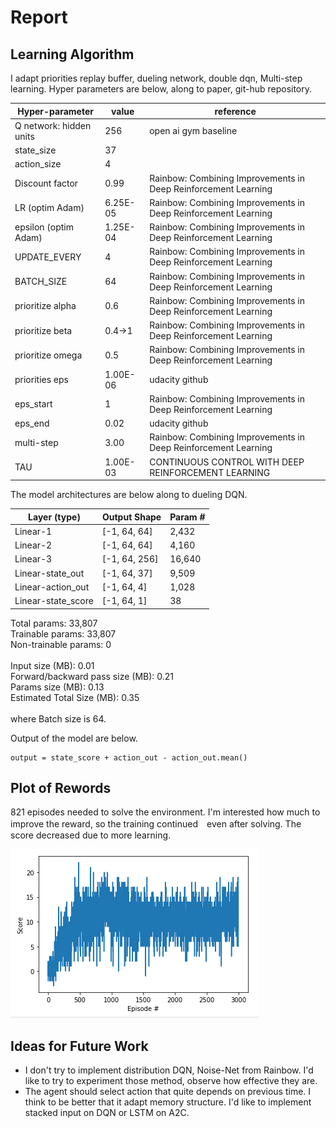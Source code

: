 [//]: # (Image References)

[image1]: scores.png "Plot Scores"


# Report

## Learning  Algorithm
I adapt priorities replay buffer, dueling network, double dqn, Multi-step learning.
Hyper parameters are below, along to paper, git-hub repository.

| Hyper-parameter         | value    | reference                                                      |
|-------------------------|----------|----------------------------------------------------------------|
| Q network: hidden units | 256      | open ai gym baseline                                           |
| state_size              | 37       |                                                                |
| action_size             | 4        |                                                                |
| Discount factor         | 0.99     | Rainbow: Combining Improvements in Deep Reinforcement Learning |
| LR (optim Adam)         | 6.25E-05 | Rainbow: Combining Improvements in Deep Reinforcement Learning |
| epsilon (optim Adam)    | 1.25E-04 | Rainbow: Combining Improvements in Deep Reinforcement Learning |
| UPDATE_EVERY            | 4        | Rainbow: Combining Improvements in Deep Reinforcement Learning |
| BATCH_SIZE              | 64       | Rainbow: Combining Improvements in Deep Reinforcement Learning |
| prioritize alpha         | 0.6      | Rainbow: Combining Improvements in Deep Reinforcement Learning |
| prioritize beta          | 0.4→1    | Rainbow: Combining Improvements in Deep Reinforcement Learning |
| prioritize omega         | 0.5      | Rainbow: Combining Improvements in Deep Reinforcement Learning |
| priorities eps           | 1.00E-06 | udacity github                                                 |
| eps_start               | 1        | Rainbow: Combining Improvements in Deep Reinforcement Learning |
| eps_end                 | 0.02     | udacity github                                                 |
| multi-step              | 3.00     | Rainbow: Combining Improvements in Deep Reinforcement Learning |
| TAU                     | 1.00E-03 | CONTINUOUS  CONTROL  WITH  DEEP  REINFORCEMENT LEARNING         |


The model architectures are below along to dueling DQN.


|       Layer (type)            |   Output Shape      |    Param # |
|-------------------------------|---------------------| -----------|
|            Linear-1           |   [-1, 64, 64]        |   2,432   |
|            Linear-2           |    [-1, 64, 64]        |  4,160    |
|            Linear-3           |   [-1, 64, 256]        |  16,640   |
|            Linear-state_out   |   [-1, 64, 37]        |  9,509    |
|            Linear-action_out  |    [-1, 64, 4]        |   1,028   |
|            Linear-state_score |    [-1, 64, 1]        |      38   |

Total params: 33,807  <br>
Trainable params: 33,807 <br>
Non-trainable params: 0 <br>
<br>
Input size (MB): 0.01 <br>
Forward/backward pass size (MB): 0.21 <br>
Params size (MB): 0.13 <br>
Estimated Total Size (MB): 0.35 <br>
<br>
where Batch size is 64.

Output of the model are below.
```
output = state_score + action_out - action_out.mean()
```


## Plot of Rewords
821 episodes needed to solve the environment. 
I'm interested how much to improve the reward, so the training continued　even after solving.
The score decreased due to more learning.

![Plot Scores][image1]

## Ideas for Future Work
- I don't try to implement distribution DQN, Noise-Net from Rainbow.
I'd like to try to experiment those method, observe how effective they are.
- The agent should select action that quite depends on previous time. I think to be better that it adapt memory structure.
 I'd like to implement stacked input on DQN or LSTM on A2C.
